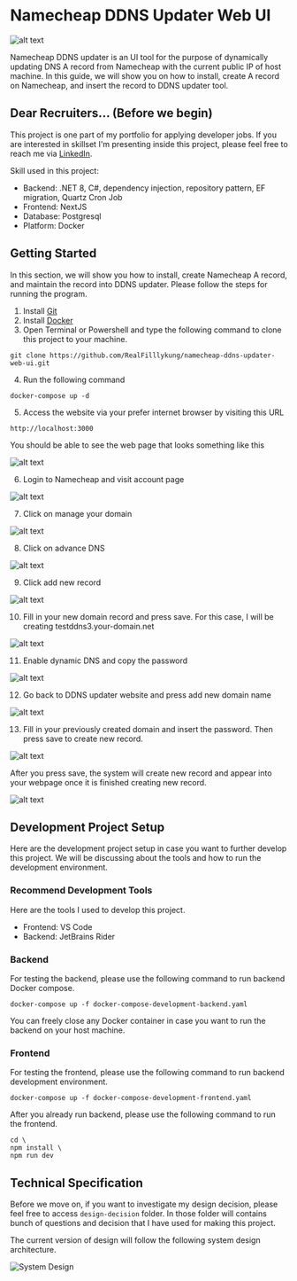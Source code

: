 # Namecheap DDNS Updater Web UI

![alt text](images/image.png)

Namecheap DDNS updater is an UI tool for the purpose of dynamically updating DNS A record from Namecheap with the current public IP of host machine. In this guide, we will show you on how to install, create A record on Namecheap, and insert the record to DDNS updater tool.

## Dear Recruiters... (Before we begin)

This project is one part of my portfolio for applying developer jobs. If you are interested in skillset I'm presenting inside this project, please feel free to reach me via [LinkedIn](https://www.linkedin.com/in/tharathep-k-64194894/).

Skill used in this project:

- Backend: .NET 8, C#, dependency injection, repository pattern, EF migration, Quartz Cron Job
- Frontend: NextJS
- Database: Postgresql
- Platform: Docker

## Getting Started

In this section, we will show you how to install, create Namecheap A record, and maintain the record into DDNS updater. Please follow the steps for running the program.

1. Install [Git](https://git-scm.com/downloads)
2. Install [Docker](https://www.docker.com/products/docker-desktop/)
3. Open Terminal or Powershell and type the following command to clone this project to your machine.
```
git clone https://github.com/RealFilllykung/namecheap-ddns-updater-web-ui.git
```
4. Run the following command
```
docker-compose up -d
```
5. Access the website via your prefer internet browser by visiting this URL
```
http://localhost:3000
```

You should be able to see the web page that looks something like this

![alt text](images/image-1.png)

6. Login to Namecheap and visit account page

![alt text](images/image-2.png)

7. Click on manage your domain

![alt text](images/image-3.png)

8. Click on advance DNS

![alt text](images/image-4.png)

9. Click add new record

![alt text](images/image-5.png)

10. Fill in your new domain record and press save. For this case, I will be creating testddns3.your-domain.net

![alt text](images/image-6.png)

11. Enable dynamic DNS and copy the password

![alt text](images/image-7.png)

12. Go back to DDNS updater website and press add new domain name

![alt text](images/image-8.png)

13. Fill in your previously created domain and insert the password. Then press save to create new record.

![alt text](images/image-9.png)

After you press save, the system will create new record and appear into your webpage once it is finished creating new record.

![alt text](images/image-10.png)

## Development Project Setup

Here are the development project setup in case you want to further develop this project. We will be discussing about the tools and how to run the development environment.

### Recommend Development Tools

Here are the tools I used to develop this project.

- Frontend: VS Code
- Backend: JetBrains Rider

### Backend

For testing the backend, please use the following command to run backend Docker compose.

```
docker-compose up -f docker-compose-development-backend.yaml
```

You can freely close any Docker container in case you want to run the backend on your host machine.

### Frontend

For testing the frontend, please use the following command to run backend development environment.

```
docker-compose up -f docker-compose-development-frontend.yaml
```

After you already run backend, please use the following command to run the frontend.

```
cd \
npm install \
npm run dev
```

## Technical Specification

Before we move on, if you want to investigate my design decision, please feel free to access `design-decision` folder. In those folder will contains bunch of questions and decision that I have used for making this project.

The current version of design will follow the following system design architecture.

![System Design](design-decision/01-16-2025/1-16-2025-system-design.png)